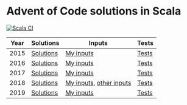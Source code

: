 # Advent of Code solutions in Scala

[![Scala CI](https://github.com/sim642/adventofcode/workflows/Scala%20CI/badge.svg)](https://github.com/sim642/adventofcode/actions?query=workflow%3A%22Scala+CI%22)

| Year | Solutions | Inputs | Tests |
| ---- | --------- | ------ | ----- |
| 2015 | [Solutions](src/main/scala/eu/sim642/adventofcode2015) | [My inputs](src/main/resources/eu/sim642/adventofcode2015) | [Tests](src/test/scala/eu/sim642/adventofcode2015) |
| 2016 | [Solutions](src/main/scala/eu/sim642/adventofcode2016) | [My inputs](src/main/resources/eu/sim642/adventofcode2016) | [Tests](src/test/scala/eu/sim642/adventofcode2016) |
| 2017 | [Solutions](src/main/scala/eu/sim642/adventofcode2017) | [My inputs](src/main/resources/eu/sim642/adventofcode2017) | [Tests](src/test/scala/eu/sim642/adventofcode2017) |
| 2018 | [Solutions](src/main/scala/eu/sim642/adventofcode2018) | [My inputs](src/main/resources/eu/sim642/adventofcode2018), [other inputs](src/test/resources/eu/sim642/adventofcode2018) | [Tests](src/test/scala/eu/sim642/adventofcode2018) |
| 2019 | [Solutions](src/main/scala/eu/sim642/adventofcode2019) | [My inputs](src/main/resources/eu/sim642/adventofcode2019) | [Tests](src/test/scala/eu/sim642/adventofcode2019) |
